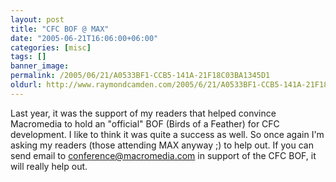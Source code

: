 ```yaml
---
layout: post
title: "CFC BOF @ MAX"
date: "2005-06-21T16:06:00+06:00"
categories: [misc]
tags: []
banner_image: 
permalink: /2005/06/21/A0533BF1-CCB5-141A-21F18C03BA1345D1
oldurl: http://www.raymondcamden.com/2005/6/21/A0533BF1-CCB5-141A-21F18C03BA1345D1
---
```


Last year, it was the support of my readers that helped convince Macromedia to hold an "official" BOF (Birds of a Feather) for CFC development. I like to think it was quite a success as well. So once again I'm asking my readers (those attending MAX anyway ;) to help out. If you can send email to conference@macromedia.com in support of the CFC BOF, it will really help out.
